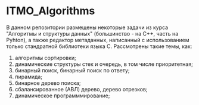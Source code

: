 # ITMO_Algorithms
В данном репозитории размещены некоторые задачи из курса "Алгоритмы и структуры данных" (большинство - на C++, часть на Pyhton), а также редактор метаданных, написанный c использованием только стандратной библиотеки языка C.
Рассмотрены такие темы, как:
1) алгоритмы сортировки;
2) динамические структуры стек и очередь, в том числе приоритетная;
3) бинарный поиск, бинарный поиск по ответу;
4) пирамида;
5) бинарное дерево поиска;
6) сбалансированное (АВЛ) дерево, дерево отрезков;
7) динамическое программмирование;
